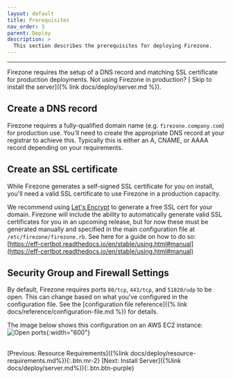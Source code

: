 ```yaml
---
layout: default
title: Prerequisites
nav_order: 3
parent: Deploy
description: >
  This section describes the prerequisites for deploying Firezone.
---
```

---

Firezone requires the setup of a DNS record and matching SSL certificate for
production deployments. Not using Firezone in production? [
Skip to install the server]({% link docs/deploy/server.md %}).

## Create a DNS record

Firezone requires a fully-qualified domain name (e.g. `firezone.company.com`)
for production use. You'll need to create the appropriate DNS record at your
registrar to achieve this. Typically this is either an A, CNAME, or AAAA record
depending on your requirements.

## Create an SSL certificate

While Firezone generates a self-signed SSL certificate for you on install,
you'll need a valid SSL certificate to use Firezone in a production capacity.

We recommend using [Let's Encrypt](https://letsencrypt.org) to
generate a free SSL cert for your domain. Firezone will include the ability to
automatically generate valid SSL certificates for you in an upcoming release,
but for now these must be generated manually and specified in the main
configuration file at `/etc/firezone/firezone.rb`. See here for a guide on how
to do so:
[https://eff-certbot.readthedocs.io/en/stable/using.html#manual](https://eff-certbot.readthedocs.io/en/stable/using.html#manual)

## Security Group and Firewall Settings

By default, Firezone requires ports `80/tcp`, `443/tcp`, and `51820/udp` to be open.
This can change based on what you've configured in the configuration file.
See the
[configuration file reference]({% link docs/reference/configuration-file.md %})
for details.

The image below shows this configuration on an AWS EC2 instance:
![Open ports](https://user-images.githubusercontent.com/52545545/155015583-41eec85c-3636-4436-94b9-222afd050c69.png){:width="600"}

\
[Previous: Resource Requirements]({%link docs/deploy/resource-requirements.md%}){:.btn.mr-2}
[Next: Install Server]({%link docs/deploy/server.md%}){:.btn.btn-purple}
